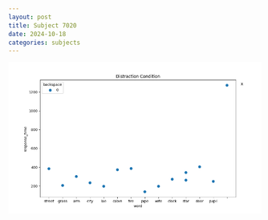 ```yaml
---
layout: post
title: Subject 7020
date: 2024-10-18
categories: subjects
---
```


![](data/7020/run-7/7020_rt_acc_fuzzy_delay.png)
